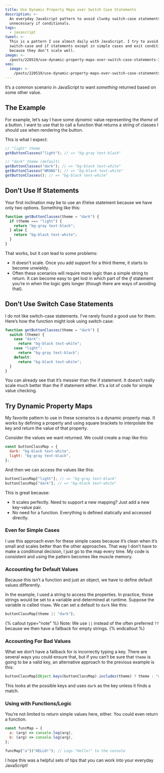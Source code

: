 ```yaml
---
title: Use Dynamic Property Maps over Switch Case Statements
description: >-
  An everyday JavaScript pattern to avoid clunky switch-case statements and
  unnecessary if conditionals.
tags:
  - javascript
tweet: >-
  This is a pattern I use almost daily with JavaScript. I try to avoid
  switch-case and if statements except in simple cases and exit conditions
  because they don’t scale well.
image: >-
  /posts/220519/use-dynamic-property-maps-over-switch-case-statements-3iMv-f6H.png
seo:
  image: >-
    /posts/220519/use-dynamic-property-maps-over-switch-case-statements-cwekPF9L--meta.png
---
```


It’s a common scenario in JavaScript to want _something_ returned based on some other value.

## The Example

For example, let’s say I have some _dynamic_ value representing the _theme_ of a button. I want to use that to call a function that returns a string of classes I should use when rendering the button.

This is what I expect:

```js
// "light" theme
getButtonClasses("light"); // => "bg-gray text-black"

// "dark" theme (default)
getButtonClasses("dark"); // => "bg-black text-white"
getButtonClasses("WRONG"); // => "bg-black text-white"
getButtonClasses(); // => "bg-black text-white"
```

## Don’t Use If Statements

Your first inclination may be to use an if/else statement because we have only two options. Something like this:

```js
function getButtonClasses(theme = "dark") {
  if (theme === "light") {
    return "bg-gray text-black";
  } else {
    return "bg-black text-white";
  }
}
```

That works, but it _can_ lead to some problems:

- It doesn’t scale. Once you add support for a third theme, it starts to become unwieldy.
- Often these scenarios will require more logic than a simple string to return. It can become easy to get lost in which part of the _if_ statement you’re in when the logic gets longer (though there are ways of avoiding that).

## Don’t Use Switch Case Statements

I do not like switch-case statements. I’ve rarely found a good use for them. Here’s how the function might look using switch case:

```js
function getButtonClasses(theme = "dark") {
  switch (theme) {
    case "dark":
      return "bg-black text-white";
    case "light":
      return "bg-gray text-black";
    default:
      return "bg-black text-white";
  }
}
```

You can already see that it’s messier than the if statement. It doesn’t really scale much better than the if statement either. It’s a lot of code for simple value checking.

## Try Dynamic Property Maps

My favorite pattern to use in these scenarios is a dynamic property map. It works by defining a property and using square brackets to interpolate the key and return the value of that property.

Consider the values we want returned. We could create a map like this:

```js
const buttonClassMap = {
  dark: "bg-black text-white",
  light: "bg-gray text-black",
};
```

And then we can access the values like this:

```js
buttonClassMap["light"]; // => "bg-gray text-black"
buttonClassMap["dark"]; // => "bg-black text-white"
```

This is great because:

- It scales perfectly. Need to support a new mapping? Just add a new key-value pair.
- No need for a function. Everything is defined statically and accessed directly.

### Even for Simple Cases

I use this approach even for these simple cases because it’s clean when it’s small and scales better than the other approaches. That way I don’t have to make a conditional decision, I just go to the map every time. My code is consistent and using the pattern becomes like muscle memory.

### Accounting for Default Values

Because this isn’t a function and just an object, we have to define default values differently.

In the example, I used a string to access the properties. In practice, those strings would be set to a variable and determined at runtime. Suppose the variable is called `theme`. We can set a default to `dark` like this:

```js
buttonClassMap[theme || "dark"];
```

{% callout type="note" %}
Note: We use `||` instead of the often preferred `??` because we then have a fallback for empty strings.
{% endcallout %}

### Accounting For Bad Values

What we don’t have a fallback for is incorrectly typing a key. There are several ways you could ensure that, but if you can’t be sure that `theme` is going to be a valid key, an alternative approach to the previous example is this:

```js
buttonClassMap[Object.keys(buttonClassMap).includes(theme) ? theme : "dark"];
```

This looks at the possible keys and uses `dark` as the key unless it finds a match.

### Using with Functions/Logic

You’re not limited to return simple values here, either. You could even return a function.

```js
const funcMap = {
  a: (arg) => console.log(arg),
  b: (arg) => console.log(arg),
};

funcMap["a"]("HELLO!"); // Logs "Hello!" to the console
```

I hope this was a helpful sets of tips that you can work into your everyday JavaScript!
